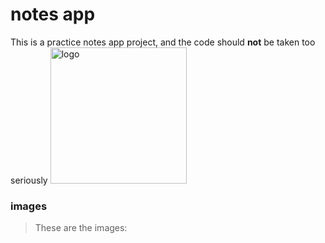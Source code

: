 # notes app
This is a practice notes app project, and the code should **not** be taken too seriously
<img width="218" alt="logo" src="https://user-images.githubusercontent.com/74429608/113492017-ecae0980-94cc-11eb-982f-60e7f2ae0f6d.png">
### images
> These are the images:
